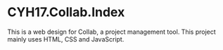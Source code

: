 # CYH17.Collab.Index

This is a web design for Collab, a project management tool. This project mainly uses HTML, CSS and JavaScript.
